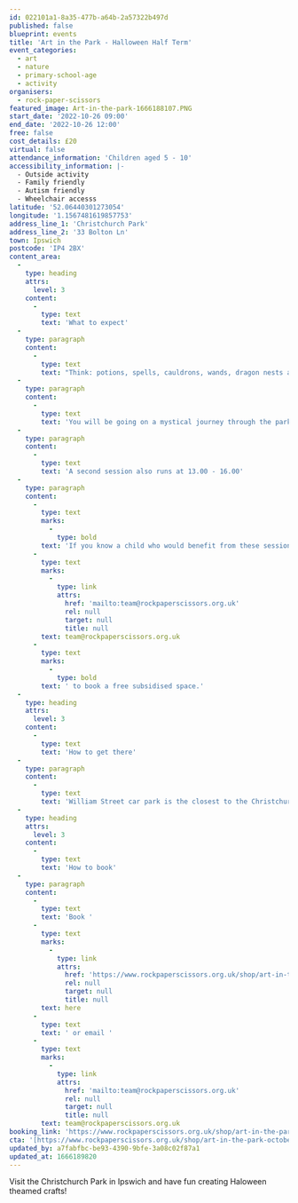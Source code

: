 ```yaml
---
id: 022101a1-8a35-477b-a64b-2a57322b497d
published: false
blueprint: events
title: 'Art in the Park - Halloween Half Term'
event_categories:
  - art
  - nature
  - primary-school-age
  - activity
organisers:
  - rock-paper-scissors
featured_image: Art-in-the-park-1666188107.PNG
start_date: '2022-10-26 09:00'
end_date: '2022-10-26 12:00'
free: false
cost_details: £20
virtual: false
attendance_information: 'Children aged 5 - 10'
accessibility_information: |-
  - Outside activity 
  - Family friendly
  - Autism friendly
  - Wheelchair accesss
latitude: '52.06440301273054'
longitude: '1.1567481619857753'
address_line_1: 'Christchurch Park'
address_line_2: '33 Bolton Ln'
town: Ipswich
postcode: 'IP4 2BX'
content_area:
  -
    type: heading
    attrs:
      level: 3
    content:
      -
        type: text
        text: 'What to expect'
  -
    type: paragraph
    content:
      -
        type: text
        text: "Think: potions, spells, cauldrons, wands, dragon nests and den building!\_"
  -
    type: paragraph
    content:
      -
        type: text
        text: 'You will be going on a mystical journey through the park creating your own spooky themed creatures and creations. There will be lots to take home but some art will be left behind in nature to be appreciated by anyone who happens to pass by.'
  -
    type: paragraph
    content:
      -
        type: text
        text: 'A second session also runs at 13.00 - 16.00'
  -
    type: paragraph
    content:
      -
        type: text
        marks:
          -
            type: bold
        text: 'If you know a child who would benefit from these sessions but may have a financial barrier, please email '
      -
        type: text
        marks:
          -
            type: link
            attrs:
              href: 'mailto:team@rockpaperscissors.org.uk'
              rel: null
              target: null
              title: null
        text: team@rockpaperscissors.org.uk
      -
        type: text
        marks:
          -
            type: bold
        text: ' to book a free subsidised space.'
  -
    type: heading
    attrs:
      level: 3
    content:
      -
        type: text
        text: 'How to get there'
  -
    type: paragraph
    content:
      -
        type: text
        text: 'William Street car park is the closest to the Christchurch Mansion which is the meeting point of this event. There also is a Tower Ramparts bus stop located on Crown St which is only a 5 minute walk from the meeting point.'
  -
    type: heading
    attrs:
      level: 3
    content:
      -
        type: text
        text: 'How to book'
  -
    type: paragraph
    content:
      -
        type: text
        text: 'Book '
      -
        type: text
        marks:
          -
            type: link
            attrs:
              href: 'https://www.rockpaperscissors.org.uk/shop/art-in-the-park-october-half-term?mc_cid=cc211f7705&mc_eid=ca0a6866ce'
              rel: null
              target: null
              title: null
        text: here
      -
        type: text
        text: ' or email '
      -
        type: text
        marks:
          -
            type: link
            attrs:
              href: 'mailto:team@rockpaperscissors.org.uk'
              rel: null
              target: null
              title: null
        text: team@rockpaperscissors.org.uk
booking_link: 'https://www.rockpaperscissors.org.uk/shop/art-in-the-park-october-half-term?mc_cid=cc211f7705&mc_eid=ca0a6866ce'
cta: '[https://www.rockpaperscissors.org.uk/shop/art-in-the-park-october-half-term?mc_cid=cc211f7705&mc_eid=ca0a6866ce](https://www.rockpaperscissors.org.uk/shop/art-in-the-park-october-half-term?mc_cid=cc211f7705&mc_eid=ca0a6866ce)'
updated_by: a7fabfbc-be93-4390-9bfe-3a08c02f87a1
updated_at: 1666189820
---
```

Visit the Christchurch Park in Ipswich and have fun creating Haloween theamed crafts!
